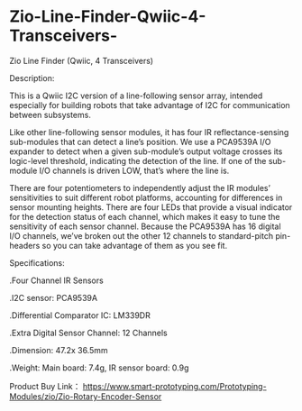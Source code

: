 # Zio-Line-Finder-Qwiic-4-Transceivers-
Zio Line Finder (Qwiic, 4 Transceivers)

Description:

This is a Qwiic I2C version of a line-following sensor array, intended especially for building robots that take advantage of I2C for communication between subsystems.


Like other line-following sensor modules, it has four IR reflectance-sensing sub-modules that can detect a line’s position. We use a PCA9539A I/O expander to detect when a given sub-module’s output voltage crosses its logic-level threshold, indicating the detection of the line. If one of the sub-module I/O channels is driven LOW, that’s where the line is.


There are four potentiometers to independently adjust the IR modules’ sensitivities to suit different robot platforms, accounting for differences in sensor mounting heights. There are four LEDs that provide a visual indicator for the detection status of each channel, which makes it easy to tune the sensitivity of each sensor channel.
Because the PCA9539A has 16 digital I/O channels, we’ve broken out the other 12 channels to standard-pitch pin-headers so you can take advantage of them as you see fit.


Specifications:

.Four Channel IR Sensors

.I2C sensor: PCA9539A

.Differential Comparator IC: LM339DR

.Extra Digital Sensor Channel: 12 Channels

.Dimension: 47.2x 36.5mm

.Weight: Main board: 7.4g, IR sensor board: 0.9g

Product Buy Link： https://www.smart-prototyping.com/Prototyping-Modules/zio/Zio-Rotary-Encoder-Sensor
